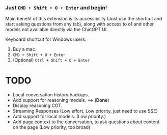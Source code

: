 ### Just `CMD + Shift + O + Enter` and begin!

Main benefit of this extension is its accessibility (Just use the shortcut and start asking questions from any tab), along with access to o1 and other models not available directly via the ChatGPT UI.

Keyboard shortcut for Windows users:
1. Buy a mac.
2. `CMD + Shift + O + Enter`
3. (Optional) `Ctrl + Shift + O + Enter`


# TODO
- Local conversation history backups.
- Add support for reasoning models. ==> (**Done**)
- Display reasoning COT.
- Streaming Responses (Low effort, Low priority, just need to use SSE)
- Add support for local models. (Low priority.)
- Add page context to the conversation, to ask questions about content on the page (Low priority, too broad)